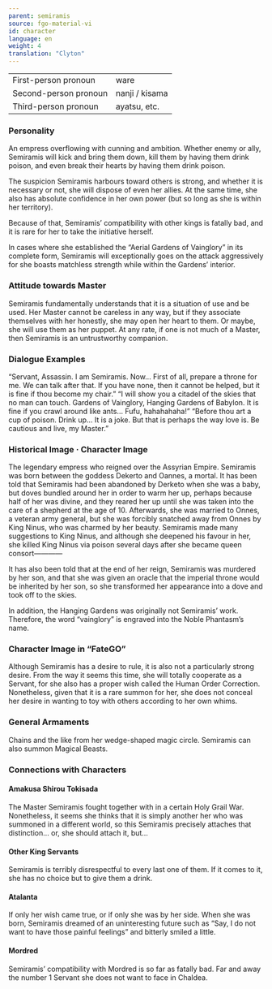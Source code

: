 ```yaml
---
parent: semiramis
source: fgo-material-vi
id: character
language: en
weight: 4
translation: "Clyton"
---
```


<table>
  <tr><td>First-person pronoun</td><td>ware</td></tr>
  <tr><td>Second-person pronoun</td><td>nanji / kisama</td></tr>
  <tr><td>Third-person pronoun</td><td>ayatsu, etc.</td></tr>
</table>

### Personality

An empress overflowing with cunning and ambition. Whether enemy or ally, Semiramis will kick and bring them down, kill them by having them drink poison, and even break their hearts by having them drink poison.

The suspicion Semiramis harbours toward others is strong, and whether it is necessary or not, she will dispose of even her allies. At the same time, she also has absolute confidence in her own power (but so long as she is within her territory).

Because of that, Semiramis’ compatibility with other kings is fatally bad, and it is rare for her to take the initiative herself.

In cases where she established the “Aerial Gardens of Vainglory” in its complete form, Semiramis will exceptionally goes on the attack aggressively for she boasts matchless strength while within the Gardens’ interior.

### Attitude towards Master

Semiramis fundamentally understands that it is a situation of use and be used. Her Master cannot be careless in any way, but if they associate themselves with her honestly, she may open her heart to them. Or maybe, she will use them as her puppet. At any rate, if one is not much of a Master, then Semiramis is an untrustworthy companion.

### Dialogue Examples

“Servant, Assassin. I am Semiramis. Now… First of all, prepare a throne for me. We can talk after that. If you have none, then it cannot be helped, but it is fine if thou become my chair.”
“I will show you a citadel of the skies that no man can touch. Gardens of Vainglory, Hanging Gardens of Babylon. It is fine if you crawl around like ants… Fufu, hahahahaha!”
“Before thou art a cup of poison. Drink up… It is a joke. But that is perhaps the way love is. Be cautious and live, my Master.”

### Historical Image · Character Image

The legendary empress who reigned over the Assyrian Empire. Semiramis was born between the goddess Dekerto and Oannes, a mortal. It has been told that Semiramis had been abandoned by Derketo when she was a baby, but doves bundled around her in order to warm her up, perhaps because half of her was divine, and they reared her up until she was taken into the care of a shepherd at the age of 10. Afterwards, she was married to Onnes, a veteran army general, but she was forcibly snatched away from Onnes by King Ninus, who was charmed by her beauty. Semiramis made many suggestions to King Ninus, and although she deepened his favour in her, she killed King Ninus via poison several days after she became queen consort————

It has also been told that at the end of her reign, Semiramis was murdered by her son, and that she was given an oracle that the imperial throne would be inherited by her son, so she transformed her appearance into a dove and took off to the skies.

In addition, the Hanging Gardens was originally not Semiramis’ work. Therefore, the word “vainglory” is engraved into the Noble Phantasm’s name.

### Character Image in “FateGO”

Although Semiramis has a desire to rule, it is also not a particularly strong desire. From the way it seems this time, she will totally cooperate as a Servant, for she also has a proper wish called the Human Order Correction. Nonetheless, given that it is a rare summon for her, she does not conceal her desire in wanting to toy with others according to her own whims.

### General Armaments

Chains and the like from her wedge-shaped magic circle. Semiramis can also summon Magical Beasts.

### Connections with Characters

#### Amakusa Shirou Tokisada

The Master Semiramis fought together with in a certain Holy Grail War. Nonetheless, it seems she thinks that it is simply another her who was summoned in a different world, so this Semiramis precisely attaches that distinction… or, she should attach it, but…

#### Other King Servants

Semiramis is terribly disrespectful to every last one of them. If it comes to it, she has no choice but to give them a drink.

#### Atalanta

If only her wish came true, or if only she was by her side. When she was born, Semiramis dreamed of an uninteresting future such as “Say, I do not want to have those painful feelings” and bitterly smiled a little.

#### Mordred

Semiramis’ compatibility with Mordred is so far as fatally bad. Far and away the number 1 Servant she does not want to face in Chaldea.
